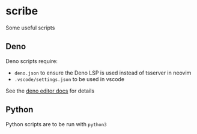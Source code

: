 # scribe

Some useful scripts

## Deno

Deno scripts require:

- `deno.json` to ensure the Deno LSP is used instead of tsserver in neovim
- `.vscode/settings.json` to be used in vscode

See the [deno editor docs](https://docs.deno.com/runtime/getting_started/setup_your_environment/) for details


## Python

Python scripts are to be run with `python3`

